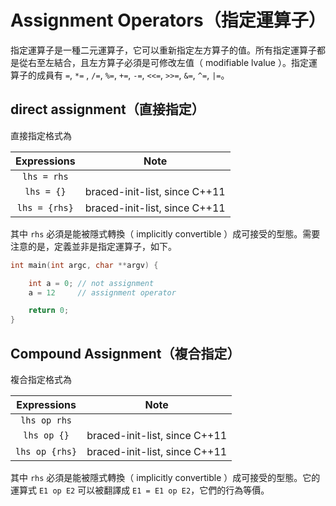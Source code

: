 # Assignment Operators（指定運算子）

指定運算子是一種二元運算子，它可以重新指定左方算子的值。所有指定運算子都是從右至左結合，且左方算子必須是可修改左值（ modifiable lvalue ）。指定運算子的成員有 ```=```, ```*=``` , ```/=```, ```%=```, ```+=```, ```-=```, ```<<=```, ```>>=```, ```&=```, ```^=```, ```|=```。


## direct assignment（直接指定）

直接指定格式為

| Expressions            | Note                           |
| :--------------------: | :----------------------------: |
|   ```lhs = rhs```      |                                |
|   ```lhs = {}```       | braced-init-list, since C++11  |
|   ```lhs = {rhs}```    | braced-init-list, since C++11  |


其中 ```rhs``` 必須是能被隱式轉換（ implicitly convertible ）成可接受的型態。需要注意的是，定義並非是指定運算子，如下。

```cpp
int main(int argc, char **argv) {

    int a = 0; // not assignment
    a = 12     // assignment operator

    return 0;
}

```

## Compound Assignment（複合指定）

複合指定格式為

| Expressions            | Note                           |
| :--------------------: | :----------------------------: |
|   ```lhs op rhs```     |                                |
|   ```lhs op {}```      | braced-init-list, since C++11  |
|   ```lhs op {rhs}```   | braced-init-list, since C++11  |

其中 ```rhs``` 必須是能被隱式轉換（ implicitly convertible ）成可接受的型態。它的運算式 ```E1 op E2``` 可以被翻譯成 ```E1 = E1 op E2```，它們的行為等價。
